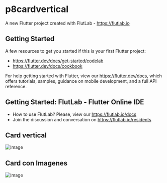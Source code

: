 # p8cardvertical

A new Flutter project created with FlutLab - https://flutlab.io

## Getting Started

A few resources to get you started if this is your first Flutter project:

- https://flutter.dev/docs/get-started/codelab
- https://flutter.dev/docs/cookbook

For help getting started with Flutter, view our
https://flutter.dev/docs, which offers tutorials,
samples, guidance on mobile development, and a full API reference.

## Getting Started: FlutLab - Flutter Online IDE

- How to use FlutLab? Please, view our https://flutlab.io/docs
- Join the discussion and conversation on https://flutlab.io/residents

## Card vertical
![image](https://github.com/user-attachments/assets/efbb6376-49d8-4c61-b2d0-50184eb517dc)

## Card con Imagenes
![image](https://github.com/user-attachments/assets/f21a3da6-3497-45b1-92e4-ef988c565a0c)
